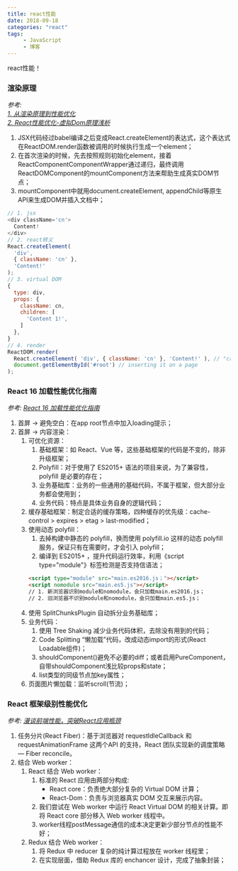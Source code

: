 ```yaml
---
title: react性能
date: 2018-09-18
categories: "react"
tags: 
     - JavaScript
     - 博客
---
```

react性能！


### 渲染原理

*参考:   
    [1. 从渲染原理到性能优化](https://zhuanlan.zhihu.com/p/44331138)  
    [2. React性能优化-虚拟Dom原理浅析](https://segmentfault.com/a/1190000015366521)*

1. JSX代码经过babel编译之后变成React.createElement的表达式，这个表达式在ReactDOM.render函数被调用的时候执行生成一个element；
2. 在首次渲染的时候，先去按照规则初始化element，接着ReactComponentComponentWrapper通过递归，最终调用ReactDOMComponent的mountComponent方法来帮助生成真实DOM节点；
3. mountComponent中就用document.createElement, appendChild等原生API来生成DOM并插入文档中；  
<!-- more -->
```JavaScript
// 1. jsx
<div className='cn'>
  Content!
</div>
// 2. react转义
React.createElement(
  'div',
  { className: 'cn' },
  'Content!'
);
// 3. virtual DOM
{
  type: div,
  props: {
    className: cn,
    children: [
      'Content 1!',
    ]
  },
}
// 4. render
ReactDOM.render(
  React.createElement( 'div', { className: 'cn' }, 'Content!' ), // "creating" a component
  document.getElementById('#root') // inserting it on a page
);
```

### React 16 加载性能优化指南

*参考: [React 16 加载性能优化指南](http://imweb.io/topic/5b6cf66c93759a0e51c917c7)*

1. 首屏 -> 避免空白：在app root节点中加入loading提示；
2. 首屏 -> 内容渲染：
    1. 可优化资源：
        1. 基础框架：如 React、Vue 等，这些基础框架的代码是不变的，除非升级框架；
        2. Polyfill：对于使用了 ES2015+ 语法的项目来说，为了兼容性，polyfill 是必要的存在；
        3. 业务基础库：业务的一些通用的基础代码，不属于框架，但大部分业务都会使用到；
        4. 业务代码：特点是具体业务自身的逻辑代码；
    2. 缓存基础框架：制定合适的缓存策略，四种缓存的优先级：cache-control > expires > etag > last-modified；
    3. 使用动态 polyfill：
        1. 去掉构建中静态的 polyfill，换而使用 polyfill.io 这样的动态 polyfill 服务，保证只有在需要时，才会引入 polyfill；
        2. 编译到 ES2015+ ，提升代码运行效率，利用《script type="module"》标签检测是否支持信语法；
        ```HTML
        <script type="module" src="main.es2016.js；"></script>
        <script nomodule src="main.es5.js"></script>
        // 1. 新浏览器识别module和nomodule，会只加载main.es2016.js；
        // 2. 旧浏览器不识别module和nomodule，会只加载main.es5.js；
        ```
    4. 使用 SplitChunksPlugin 自动拆分业务基础库；
    5. 业务代码：
        1. 使用 Tree Shaking 减少业务代码体积，去除没有用到的代码；
        2. Code Splitting “懒加载”代码，改成动态import的形式(React Loadable组件)；
        3. shouldComponent()避免不必要的diff；或者启用PureComponent，自带shouldComponent浅比较props和state；
        4. list类型的同级节点加key属性；
    6. 页面图片懒加载：监听scroll(节流)；
    
### React 框架级别性能优化

*参考: [漫谈前端性能，突破React应用瓶颈](https://mp.weixin.qq.com/s/tCLvRad-WrnFKJiStU7BKw)*

1. 任务分片(React Fiber)：基于浏览器对 requestIdleCallback 和 requestAnimationFrame 这两个API 的支持，React 团队实现新的调度策略 — Fiber reconcile。
2. 结合 Web worker：
    1. React 结合 Web worker：  
        1. 标准的 React 应用由两部分构成: 
            - React core：负责绝大部分复杂的 Virtual DOM 计算；
            - React-Dom：负责与浏览器真实 DOM 交互来展示内容。  
        2. 我们尝试在 Web worker 中运行 React Virtual DOM 的相关计算。即将 React core 部分移入 Web worker 线程中。  
        3. worker线程postMessage通信的成本决定更新少部分节点的性能不好；
    2. Redux 结合 Web worker：  
        1. 将 Redux 中 reducer 复杂的纯计算过程放在 worker 线程里；
        2. 在实现层面，借助 Redux 库的 enchancer 设计，完成了抽象封装；
